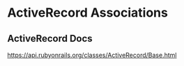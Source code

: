 # ActiveRecord Associations

## ActiveRecord Docs
https://api.rubyonrails.org/classes/ActiveRecord/Base.html


